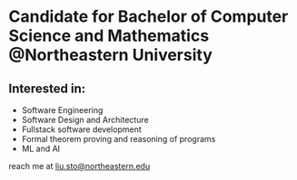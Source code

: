 # Candidate for Bachelor of Computer Science and Mathematics @Northeastern University

## Interested in:
- Software Engineering
- Software Design and Architecture
- Fullstack software development
- Formal theorem proving and reasoning of programs
- ML and AI

reach me at liu.sto@northeastern.edu
